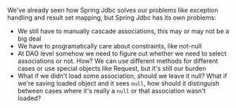 We've already seen how Spring Jdbc solves our problems like exception handling and result set mapping,
but Spring Jdbc has its own problems:

* We still have to manually cascade associations, this may or may not be a big deal
* We have to programatically care about constraints, like not-null
* At DAO level somehow we need to figure out whether we need to select associations or not. How? We can use different
 methods for different cases or use special objects like Request, but it's still our burden
* What if we didn't load some association, should we leave it null? What if we're saving loaded object and it sees
 `null`, how should it distinguish between cases where it's really a `null` or that association wasn't loaded?